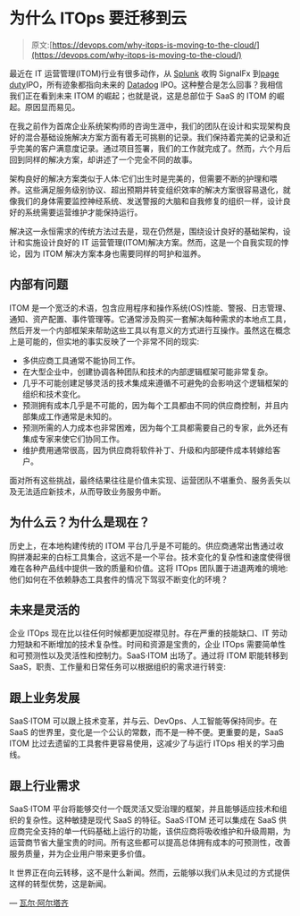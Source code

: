 # 为什么 ITOps 要迁移到云

> 原文:[https://devops.com/why-itops-is-moving-to-the-cloud/](https://devops.com/why-itops-is-moving-to-the-cloud/)

最近在 IT 运营管理(ITOM)行业有很多动作，从 [Splunk](https://www.splunk.com/) 收购 SignalFx 到[page duty](https://www.pagerduty.com/)IPO，所有迹象都指向未来的 [Datadog](https://www.datadoghq.com/) IPO。这种整合是怎么回事？我相信我们正在看到未来 ITOM 的崛起；也就是说，这是总部位于 SaaS 的 ITOM 的崛起。原因显而易见。

在我之前作为首席企业系统架构师的咨询生涯中，我们的团队在设计和实现架构良好的混合基础设施解决方案方面有着无可挑剔的记录。我们保持着完美的记录和近乎完美的客户满意度记录。通过项目签署，我们的工作就完成了。然而，六个月后回到同样的解决方案，却讲述了一个完全不同的故事。

架构良好的解决方案类似于人体:它们出生时是完美的，但需要不断的护理和喂养。这些满足服务级别协议、超出预期并转变组织效率的解决方案很容易退化，就像我们的身体需要监控神经系统、发送警报的大脑和自我修复的组织一样，设计良好的系统需要运营维护才能保持运行。

解决这一永恒需求的传统方法过去是，现在仍然是，围绕设计良好的基础架构，设计和实施设计良好的 IT 运营管理(ITOM)解决方案。然而，这是一个自我实现的悖论，因为 ITOM 解决方案本身也需要同样的呵护和滋养。

## **内部有问题**

ITOM 是一个宽泛的术语，包含应用程序和操作系统(OS)性能、警报、日志管理、通知、资产配置、事件管理等。它通常涉及购买一套解决每种需求的本地点工具，然后开发一个内部框架来帮助这些工具以有意义的方式进行互操作。虽然这在概念上是可能的，但实地的事实反映了一个非常不同的现实:

*   多供应商工具通常不能协同工作。
*   在大型企业中，创建协调各种团队和技术的内部逻辑框架可能非常复杂。
*   几乎不可能创建足够灵活的技术集成来遵循不可避免的会影响这个逻辑框架的组织和技术变化。
*   预测拥有成本几乎是不可能的，因为每个工具都由不同的供应商控制，并且内部集成工作通常是未知的。
*   预测所需的人力成本也非常困难，因为每个工具都需要自己的专家，此外还有集成专家来使它们协同工作。
*   维护费用通常很高，因为供应商将软件补丁、升级和内部硬件成本转嫁给客户。

面对所有这些挑战，最终结果往往是价值未实现、运营团队不堪重负、服务丢失以及无法适应新技术，从而导致业务服务中断。

## **为什么云？为什么是现在？**

历史上，在本地构建传统的 ITOM 平台几乎是不可能的。供应商通常出售通过收购拼凑起来的白标工具集合，这远不是一个平台。技术变化的复杂性和速度使得很难在各种产品线中提供一致的质量和价值。这将 ITOps 团队置于进退两难的境地:他们如何在不依赖静态工具套件的情况下驾驭不断变化的环境？

## **未来是灵活的**

企业 ITOps 现在比以往任何时候都更加捉襟见肘。存在严重的技能缺口、IT 劳动力短缺和不断增加的技术复杂性。时间和资源是宝贵的，企业 ITOps 需要简单性和可预测性以及灵活性和控制力。SaaS·ITOM 出场了。通过将 ITOM 职能转移到 SaaS，职责、工作量和日常任务可以根据组织的需求进行转变:

## **跟上业务发展**

SaaS·ITOM 可以跟上技术变革，并与云、DevOps、人工智能等保持同步。在 SaaS 的世界里，变化是一个公认的常数，而不是一种不便。更重要的是，SaaS ITOM 比过去遗留的工具套件更容易使用，这减少了与运行 ITOps 相关的学习曲线。

## **跟上行业需求**

SaaS·ITOM 平台将能够交付一个既灵活又受治理的框架，并且能够适应技术和组织的复杂性。这种敏捷是现代 SaaS 的特征。SaaS·ITOM 还可以集成在 SaaS 供应商完全支持的单一代码基础上运行的功能，该供应商将吸收维护和升级周期，为运营商节省大量宝贵的时间。所有这些都可以提高总体拥有成本的可预测性，改善服务质量，并为企业用户带来更多价值。

It 世界正在向云转移，这不是什么新闻。然而，云能够以我们从未见过的方式提供这样的转型优势，这是新闻。

— [瓦尔·阿尔塔齐](https://devops.com/author/wael-altaqi/)